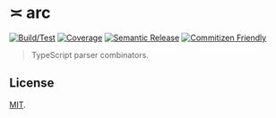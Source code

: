 # ≍ arc

[![Build/Test](https://img.shields.io/github/workflow/status/norskeld/arc/test?style=flat&colorA=black)](https://github.com/norskeld/arc/actions)
[![Coverage](https://img.shields.io/coveralls/github/norskeld/arc?style=flat&colorA=black)](https://coveralls.io/github/norskeld/arc)
[![Semantic Release](https://img.shields.io/badge/semantic_release-black)](https://github.com/semantic-release/semantic-release)
[![Commitizen Friendly](https://img.shields.io/badge/commitizen_friendly-black)](http://commitizen.github.io/cz-cli/)
  
> TypeScript parser combinators.

## License

[MIT](LICENSE).
